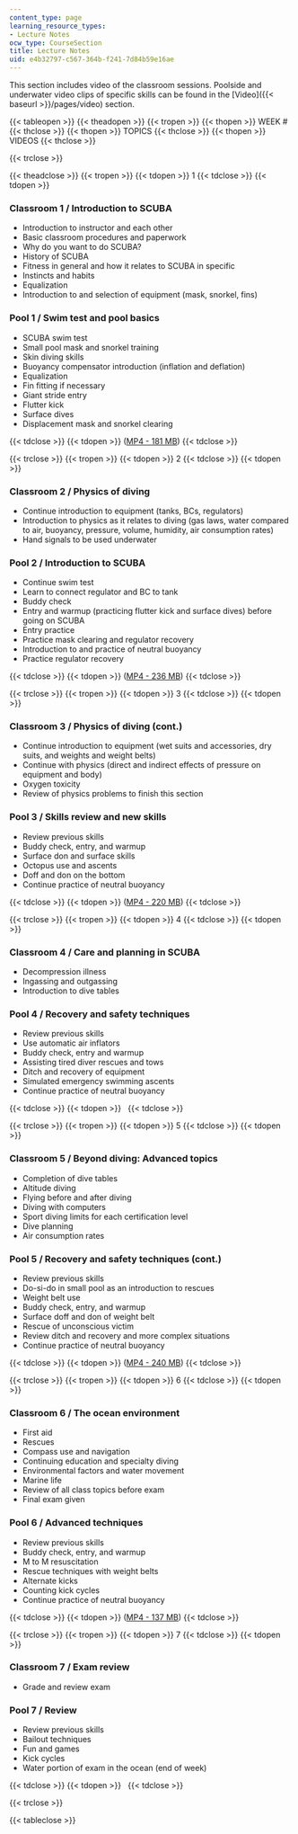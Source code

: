 ```yaml
---
content_type: page
learning_resource_types:
- Lecture Notes
ocw_type: CourseSection
title: Lecture Notes
uid: e4b32797-c567-364b-f241-7d84b59e16ae
---
```


This section includes video of the classroom sessions. Poolside and underwater video clips of specific skills can be found in the [Video]({{< baseurl >}}/pages/video) section.

{{< tableopen >}}
{{< theadopen >}}
{{< tropen >}}
{{< thopen >}}
WEEK #
{{< thclose >}}
{{< thopen >}}
TOPICS
{{< thclose >}}
{{< thopen >}}
VIDEOS
{{< thclose >}}

{{< trclose >}}

{{< theadclose >}}
{{< tropen >}}
{{< tdopen >}}
1
{{< tdclose >}}
{{< tdopen >}}


### Classroom 1 / Introduction to SCUBA

  

*   Introduction to instructor and each other
*   Basic classroom procedures and paperwork
*   Why do you want to do SCUBA?
*   History of SCUBA
*   Fitness in general and how it relates to SCUBA in specific
*   Instincts and habits
*   Equalization
*   Introduction to and selection of equipment (mask, snorkel, fins)

  

### Pool 1 / Swim test and pool basics

  

*   SCUBA swim test
*   Small pool mask and snorkel training
*   Skin diving skills
*   Buoyancy compensator introduction (inflation and deflation)
*   Equalization
*   Fin fitting if necessary
*   Giant stride entry
*   Flutter kick
*   Surface dives
*   Displacement mask and snorkel clearing


{{< tdclose >}}
{{< tdopen >}}
([MP4 - 181 MB](http://www.archive.org/download/MITPE.210S07/ocw-pe.210-05apr2007-220k.mp4))
{{< tdclose >}}

{{< trclose >}}
{{< tropen >}}
{{< tdopen >}}
2
{{< tdclose >}}
{{< tdopen >}}


### Classroom 2 / Physics of diving

  

*   Continue introduction to equipment (tanks, BCs, regulators)
*   Introduction to physics as it relates to diving (gas laws, water compared to air, buoyancy, pressure, volume, humidity, air consumption rates)
*   Hand signals to be used underwater

  

### Pool 2 / Introduction to SCUBA

  

*   Continue swim test
*   Learn to connect regulator and BC to tank
*   Buddy check
*   Entry and warmup (practicing flutter kick and surface dives) before going on SCUBA
*   Entry practice
*   Practice mask clearing and regulator recovery
*   Introduction to and practice of neutral buoyancy
*   Practice regulator recovery


{{< tdclose >}}
{{< tdopen >}}
([MP4 - 236 MB](http://www.archive.org/download/MITPE.210S07/ocw-pe.210-12apr2007-220k.mp4))
{{< tdclose >}}

{{< trclose >}}
{{< tropen >}}
{{< tdopen >}}
3
{{< tdclose >}}
{{< tdopen >}}


### Classroom 3 / Physics of diving (cont.)

  

*   Continue introduction to equipment (wet suits and accessories, dry suits, and weights and weight belts)
*   Continue with physics (direct and indirect effects of pressure on equipment and body)
*   Oxygen toxicity
*   Review of physics problems to finish this section

  

### Pool 3 / Skills review and new skills

  

*   Review previous skills
*   Buddy check, entry, and warmup
*   Surface don and surface skills
*   Octopus use and ascents
*   Doff and don on the bottom
*   Continue practice of neutral buoyancy


{{< tdclose >}}
{{< tdopen >}}
([MP4 - 220 MB](http://www.archive.org/download/MITPE.210S07/ocw-pe.210-19apr2007-220k.mp4))
{{< tdclose >}}

{{< trclose >}}
{{< tropen >}}
{{< tdopen >}}
4
{{< tdclose >}}
{{< tdopen >}}


### Classroom 4 / Care and planning in SCUBA

  

*   Decompression illness
*   Ingassing and outgassing
*   Introduction to dive tables

  

### Pool 4 / Recovery and safety techniques

  

*   Review previous skills
*   Use automatic air inflators
*   Buddy check, entry and warmup
*   Assisting tired diver rescues and tows
*   Ditch and recovery of equipment
*   Simulated emergency swimming ascents
*   Continue practice of neutral buoyancy


{{< tdclose >}}
{{< tdopen >}}
 
{{< tdclose >}}

{{< trclose >}}
{{< tropen >}}
{{< tdopen >}}
5
{{< tdclose >}}
{{< tdopen >}}


### Classroom 5 / Beyond diving: Advanced topics

  

*   Completion of dive tables
*   Altitude diving
*   Flying before and after diving
*   Diving with computers
*   Sport diving limits for each certification level
*   Dive planning
*   Air consumption rates

  

### Pool 5 / Recovery and safety techniques (cont.)

  

*   Review previous skills
*   Do-si-do in small pool as an introduction to rescues
*   Weight belt use
*   Buddy check, entry, and warmup
*   Surface doff and don of weight belt
*   Rescue of unconscious victim
*   Review ditch and recovery and more complex situations
*   Continue practice of neutral buoyancy


{{< tdclose >}}
{{< tdopen >}}
([MP4 - 240 MB](http://www.archive.org/download/MITPE.210S07/ocw-pe.210-26apr2007-220k.mp4))
{{< tdclose >}}

{{< trclose >}}
{{< tropen >}}
{{< tdopen >}}
6
{{< tdclose >}}
{{< tdopen >}}


### Classroom 6 / The ocean environment

  

*   First aid
*   Rescues
*   Compass use and navigation
*   Continuing education and specialty diving
*   Environmental factors and water movement
*   Marine life
*   Review of all class topics before exam
*   Final exam given

  

### Pool 6 / Advanced techniques

  

*   Review previous skills
*   Buddy check, entry, and warmup
*   M to M resuscitation
*   Rescue techniques with weight belts
*   Alternate kicks
*   Counting kick cycles
*   Continue practice of neutral buoyancy


{{< tdclose >}}
{{< tdopen >}}
([MP4 - 137 MB](http://www.archive.org/download/MITPE.210S07/ocw-pe.210-03may2007-220k.mp4))
{{< tdclose >}}

{{< trclose >}}
{{< tropen >}}
{{< tdopen >}}
7
{{< tdclose >}}
{{< tdopen >}}


### Classroom 7 / Exam review

  

*   Grade and review exam

  

### Pool 7 / Review

  

*   Review previous skills
*   Bailout techniques
*   Fun and games
*   Kick cycles
*   Water portion of exam in the ocean (end of week)


{{< tdclose >}}
{{< tdopen >}}
 
{{< tdclose >}}

{{< trclose >}}

{{< tableclose >}}
